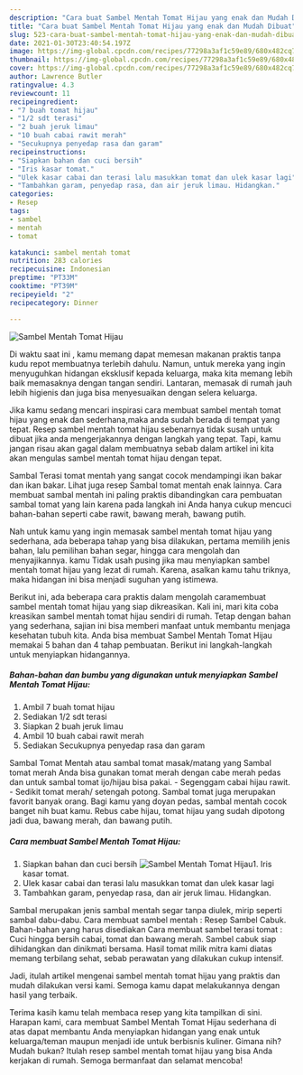 ```yaml
---
description: "Cara buat Sambel Mentah Tomat Hijau yang enak dan Mudah Dibuat"
title: "Cara buat Sambel Mentah Tomat Hijau yang enak dan Mudah Dibuat"
slug: 523-cara-buat-sambel-mentah-tomat-hijau-yang-enak-dan-mudah-dibuat
date: 2021-01-30T23:40:54.197Z
image: https://img-global.cpcdn.com/recipes/77298a3af1c59e89/680x482cq70/sambel-mentah-tomat-hijau-foto-resep-utama.jpg
thumbnail: https://img-global.cpcdn.com/recipes/77298a3af1c59e89/680x482cq70/sambel-mentah-tomat-hijau-foto-resep-utama.jpg
cover: https://img-global.cpcdn.com/recipes/77298a3af1c59e89/680x482cq70/sambel-mentah-tomat-hijau-foto-resep-utama.jpg
author: Lawrence Butler
ratingvalue: 4.3
reviewcount: 11
recipeingredient:
- "7 buah tomat hijau"
- "1/2 sdt terasi"
- "2 buah jeruk limau"
- "10 buah cabai rawit merah"
- "Secukupnya penyedap rasa dan garam"
recipeinstructions:
- "Siapkan bahan dan cuci bersih"
- "Iris kasar tomat."
- "Ulek kasar cabai dan terasi lalu masukkan tomat dan ulek kasar lagi"
- "Tambahkan garam, penyedap rasa, dan air jeruk limau. Hidangkan."
categories:
- Resep
tags:
- sambel
- mentah
- tomat

katakunci: sambel mentah tomat 
nutrition: 283 calories
recipecuisine: Indonesian
preptime: "PT33M"
cooktime: "PT39M"
recipeyield: "2"
recipecategory: Dinner

---
```



![Sambel Mentah Tomat Hijau](https://img-global.cpcdn.com/recipes/77298a3af1c59e89/680x482cq70/sambel-mentah-tomat-hijau-foto-resep-utama.jpg)

Di waktu  saat ini , kamu memang dapat memesan makanan praktis tanpa kudu repot membuatnya terlebih dahulu. Namun, untuk mereka yang ingin menyuguhkan hidangan eksklusif kepada keluarga, maka kita memang lebih baik memasaknya dengan tangan sendiri. Lantaran, memasak di rumah jauh lebih higienis dan juga bisa menyesuaikan dengan selera keluarga.

Jika kamu sedang mencari inspirasi cara membuat sambel mentah tomat hijau yang enak dan sederhana,maka anda sudah berada di tempat yang tepat. Resep sambel mentah tomat hijau  sebenarnya tidak susah untuk dibuat jika anda mengerjakannya dengan langkah yang tepat. Tapi, kamu jangan risau akan gagal dalam membuatnya 
sebab dalam artikel ini kita akan mengulas sambel mentah tomat hijau dengan tepat.  

Sambal Terasi tomat mentah yang sangat cocok mendampingi ikan bakar dan ikan bakar. Lihat juga resep Sambal tomat mentah enak lainnya. Cara membuat sambal mentah ini paling praktis dibandingkan cara pembuatan sambal tomat yang lain karena pada langkah ini Anda hanya cukup mencuci bahan-bahan seperti cabe rawit, bawang merah, bawang putih.

Nah untuk kamu yang ingin memasak sambel mentah tomat hijau yang sederhana, ada beberapa tahap yang bisa dilakukan, pertama memilih jenis bahan, lalu pemilihan bahan segar, hingga cara mengolah dan menyajikannya. kamu Tidak usah pusing jika mau menyiapkan sambel mentah tomat hijau yang lezat di rumah. Karena, asalkan kamu  tahu triknya, maka hidangan ini bisa menjadi suguhan yang istimewa.

Berikut ini, ada beberapa cara praktis  dalam mengolah caramembuat sambel mentah tomat hijau yang siap dikreasikan. Kali ini, mari kita coba kreasikan sambel mentah tomat hijau sendiri di rumah. Tetap dengan bahan yang sederhana, sajian ini bisa memberi manfaat untuk membantu menjaga kesehatan tubuh kita. Anda bisa membuat Sambel Mentah Tomat Hijau memakai 5 bahan dan 4 tahap pembuatan. Berikut ini langkah-langkah untuk menyiapkan hidangannya.

<!--inarticleads1-->

##### Bahan-bahan dan bumbu yang digunakan untuk menyiapkan Sambel Mentah Tomat Hijau:

1. Ambil 7 buah tomat hijau
1. Sediakan 1/2 sdt terasi
1. Siapkan 2 buah jeruk limau
1. Ambil 10 buah cabai rawit merah
1. Sediakan Secukupnya penyedap rasa dan garam


Sambal Tomat Mentah atau sambal tomat masak/matang yang Sambal tomat merah Anda bisa gunakan tomat merah dengan cabe merah pedas dan untuk sambal tomat ijo/hijau bisa pakai. - Segenggam cabai hijau rawit. - Sedikit tomat merah/ setengah potong. Sambal tomat juga merupakan favorit banyak orang. Bagi kamu yang doyan pedas, sambal mentah cocok banget nih buat kamu. Rebus cabe hijau, tomat hijau yang sudah dipotong jadi dua, bawang merah, dan bawang putih. 

<!--inarticleads2-->

##### Cara membuat Sambel Mentah Tomat Hijau:

1. Siapkan bahan dan cuci bersih
<img src="https://img-global.cpcdn.com/steps/fbeaf12c84c91213/160x128cq70/sambel-mentah-tomat-hijau-langkah-memasak-1-foto.jpg" alt="Sambel Mentah Tomat Hijau">1. Iris kasar tomat.
1. Ulek kasar cabai dan terasi lalu masukkan tomat dan ulek kasar lagi
1. Tambahkan garam, penyedap rasa, dan air jeruk limau. Hidangkan.


Sambal merupakan jenis sambal mentah segar tanpa diulek, mirip seperti sambal dabu-dabu. Cara membuat sambel mentah : Resep Sambel Cabuk. Bahan-bahan yang harus disediakan Cara membuat sambel terasi tomat : Cuci hingga bersih cabai, tomat dan bawang merah. Sambel cabuk siap dihidangkan dan dinikmati bersama. Hasil tomat milik mitra kami diatas memang terbilang sehat, sebab perawatan yang dilakukan cukup intensif. 

Jadi, itulah artikel mengenai  sambel mentah tomat hijau  yang praktis dan mudah dilakukan versi kami. Semoga kamu dapat melakukannya dengan hasil yang terbaik. 

Terima kasih kamu telah membaca resep yang kita tampilkan di sini. Harapan kami, cara membuat  Sambel Mentah Tomat Hijau sederhana di atas dapat membantu Anda menyiapkan hidangan yang enak untuk keluarga/teman maupun menjadi ide untuk berbisnis kuliner. Gimana nih? Mudah bukan? Itulah resep sambel mentah tomat hijau yang bisa Anda kerjakan di rumah. Semoga bermanfaat dan selamat mencoba!

